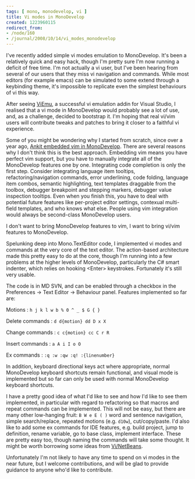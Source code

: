 ```yaml
---
tags: [ mono, monodevelop, vi ]
title: Vi modes in MonoDevelop
created: 1223960115
redirect_from:
- /node/160
- /journal/2008/10/14/vi_modes_monodevelop
---
```

I've recently added simple vi modes emulation to MonoDevelop. It's been a
relatively quick and easy hack, though I'm pretty sure I'm now running a deficit
of free time. I'm not actually a vi user, but I've been hearing from several of
our users that they miss vi navigation and commands.<!--break--> While most
editors (for example emacs) can be simulated to some extend through a keybinding
theme, it's impossible to replicate even the simplest behaviours of vi this way.

After seeing [ViEmu](http://www.viemu.com), a successful vi emulation addin for
Visual Studio, I realised that a vi mode in MonoDevelop would probably see a lot
of use, and, as a challenge, decided to bootstrap it. I'm hoping that real
vi/vim users will contribute tweaks and patches to bring it closer to a faithful
vi experience.

Some of you might be wondering why I started from scratch, since over a year
ago, [Ankit embedded vim in
MonoDevelop](http://ankitjain.org/blog/2007/06/30/integrating-vim-with-monodevelop).
There are several reasons why I don't think this is the best approach. Embedding
vim means you have perfect vim support, but you have to manually integrate all
of the MonoDevelop features one by one. Integrating code completion is only the
first step. Consider integrating language item tooltips, refactoring/navigation
commands, error underlining, code folding, language item combos, semantic
highlighting, text templates draggable from the toolbox, debugger breakpoint and
stepping markers, debugger value inspection tooltips. Even when you finish this,
you have to deal with potential future features like per-project editor
settings, contexual multi-field templates, and who knows what else. People using
vim integration would always be second-class MonoDevelop users.

I don't want to bring MonoDevelop features to vim, I want to bring vi/vim
features to MonoDevelop.

Spelunking deep into Mono.TextEditor code, I implemented vi modes and commands
at the very core of the text editor. The action-based architecture made this
pretty easy to do at the core, though I'm running into a few problems at the
higher levels of MonoDevelop, particularly the C# smart indenter, which relies
on hooking &lt;Enter&gt; keystrokes. Fortunately it's still very usable.

The code is in MD SVN, and can be enabled through a checkbox in the Preferences -> Text Editor -> Behaviour panel. Features implemented so far are:

Motions
: `h j k l w b % 0 ^ _ $ G { }`

Delete commands
: `d d{motion} dd D x X`

Change commands
: `c c{motion} cc C r R`

Insert commands
: `a A i I o O`

Ex commands
: `:q :w :qw :q! :{linenumber}`

In addition, keyboard directional keys act where appropriate, normal MonoDevelop
keyboard shortcuts remain functional, and visual mode is implemented but so far
can only be used with normal MonoDevelop keyboard shortcuts.

I have a pretty good idea of what I'd like to see and how I'd like to see them
implemented, in particular with regard to refactoring so that macros and repeat
commands can be implemented. This will not be easy, but there are many other
low-hanging fruit: `B W e E ( )` word and sentence navigation, simple
search/replace, repeated motions (e.g. `d10w`), cut/copy/paste. I'd also like to
add some ex commands for IDE features, e.g. build project, jump to definition,
rename variable, go to base class, implement interface. These are pretty easy
too, though naming the commands will take some thought. It might be worth
borrowing some ideas from [Vi/NetBeans](http://jvi.sourceforge.net/ReadmeNetBeans.html).

Unfortunately I'm not likely to have any time to spend on vi modes in the near future, but I welcome contributions, and will be glad to provide guidance to anyone who'd like to contribute.

